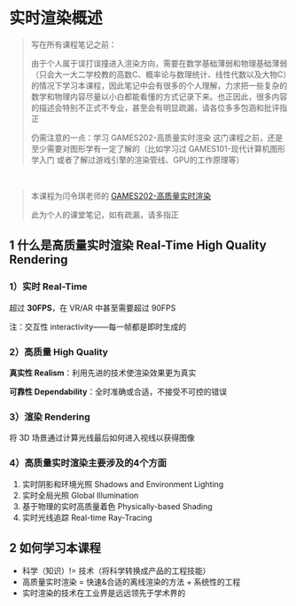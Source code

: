 # 实时渲染概述

> 写在所有课程笔记之前：
>
> 由于个人属于误打误撞进入渲染方向，需要在数学基础薄弱和物理基础薄弱（只会大一大二学校教的高数C、概率论与数理统计、线性代数以及大物C）的情况下学习本课程，因此笔记中会有很多的个人理解，力求把一些复杂的数学和物理内容尽量以小白都能看懂的方式记录下来。也正因此，很多内容的描述会特别不正式不专业，甚至会有明显疏漏，请各位多多包涵和批评指正
>
> 仍需注意的一点：学习 GAMES202-高质量实时渲染 这门课程之前，还是至少需要对图形学有一定了解的（比如学习过 GAMES101-现代计算机图形学入门 或者了解过游戏引擎的渲染管线、GPU的工作原理等）

<br/>

> 本课程为闫令琪老师的 [GAMES202-高质量实时渲染](https://sites.cs.ucsb.edu/~lingqi/teaching/games202.html)
>
> 此为个人的课堂笔记，如有疏漏，请多指正


## 1 什么是高质量实时渲染 Real-Time High Quality Rendering

### 1）实时 Real-Time

超过 **30FPS**，在 VR/AR 中甚至需要超过 90FPS

注：交互性 interactivity——每一帧都是即时生成的

### 2）高质量 High Quality

**真实性 Realism**：利用先进的技术使渲染效果更为真实

**可靠性 Dependability**：全时准确或合适，不接受不可控的错误

### 3）渲染 Rendering

将 3D 场景通过计算光线最后如何进入视线以获得图像

### 4）高质量实时渲染主要涉及的4个方面

1. 实时阴影和环境光照 Shadows and Environment Lighting
2. 实时全局光照 Global Illumination
3. 基于物理的实时高质量着色 Physically-based Shading
4. 实时光线追踪 Real-time Ray-Tracing


## 2 如何学习本课程

* 科学（知识）!= 技术（将科学转换成产品的工程技能）
* 高质量实时渲染 = 快速&合适的离线渲染的方法 + 系统性的工程
* 实时渲染的技术在工业界是远远领先于学术界的

